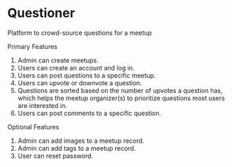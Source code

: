 # Questioner
Platform to crowd-source questions for a meetup

Primary Features 
1. Admin can create meetups. 
2. Users can create an account and log in. 
3. Users can post questions to a specific meetup. 
4. Users can upvote or downvote a question. 
5. Questions are sorted based on the number of upvotes a question has, which helps the meetup organizer(s) to prioritize questions most users are interested in.
6. Users can post comments to a specific question. 

Optional Features 
1. Admin can add images to a meetup record. 
2. Admin can add tags to a meetup record. 
3. User can reset password. 
 
  
